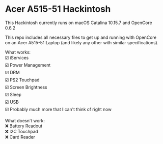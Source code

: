 # Acer A515-51 Hackintosh

This Hackintosh currently runs on macOS Catalina 10.15.7 and OpenCore 0.6.2

This repo includes all necessary files to get up and running with OpenCore on an Acer A515-51 Laptop (and likely any other with similar specifications).

What works:<br>
☑️ iServices<br>
☑️ Power Management<br>
☑️ DRM<br>
☑️ PS2 Touchpad<br>
☑️ Screen Brightness<br>
☑️ Sleep<br>
☑️ USB<br>
☑️ Probably much more that I can't think of right now

What doesn't work:<br>
❌ Battery Readout<br>
❌ I2C Touchpad<br>
❌ Card Reader<br>

